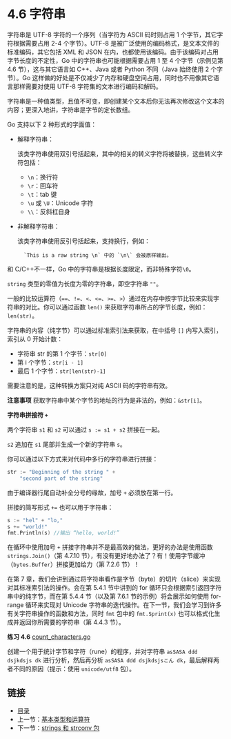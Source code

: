# 4.6 字符串

字符串是 UTF-8 字符的一个序列（当字符为 ASCII 码时则占用 1 个字节，其它字符根据需要占用 2-4 个字节）。UTF-8 是被广泛使用的编码格式，是文本文件的标准编码，其它包括 XML 和 JSON 在内，也都使用该编码。由于该编码对占用字节长度的不定性，Go 中的字符串也可能根据需要占用 1 至 4 个字节（示例见第 4.6 节），这与其它语言如 C++、Java 或者 Python 不同（Java 始终使用 2 个字节）。Go 这样做的好处是不仅减少了内存和硬盘空间占用，同时也不用像其它语言那样需要对使用 UTF-8 字符集的文本进行编码和解码。

字符串是一种值类型，且值不可变，即创建某个文本后你无法再次修改这个文本的内容；更深入地讲，字符串是字节的定长数组。

Go 支持以下 2 种形式的字面值：

- 解释字符串：

	该类字符串使用双引号括起来，其中的相关的转义字符将被替换，这些转义字符包括：

	- `\n`：换行符
	- `\r`：回车符
	- `\t`：tab 键
	- `\u` 或 `\U`：Unicode 字符
	- `\\`：反斜杠自身

- 非解释字符串：

	该类字符串使用反引号括起来，支持换行，例如：

		`This is a raw string \n` 中的 `\n\` 会被原样输出。

和 C/C++不一样，Go 中的字符串是根据长度限定，而非特殊字符`\0`。

`string` 类型的零值为长度为零的字符串，即空字符串 `""`。

一般的比较运算符（`==`、`!=`、`<`、`<=`、`>=`、`>`）通过在内存中按字节比较来实现字符串的对比。你可以通过函数 `len()` 来获取字符串所占的字节长度，例如：`len(str)`。

字符串的内容（纯字节）可以通过标准索引法来获取，在中括号 `[]` 内写入索引，索引从 0 开始计数：

- 字符串 str 的第 1 个字节：`str[0]`
- 第 i 个字节：`str[i - 1]`
- 最后 1 个字节：`str[len(str)-1]`

需要注意的是，这种转换方案只对纯 ASCII 码的字符串有效。

**注意事项** 获取字符串中某个字节的地址的行为是非法的，例如：`&str[i]`。

**字符串拼接符 `+`**

两个字符串 `s1` 和 `s2` 可以通过 `s := s1 + s2` 拼接在一起。

`s2` 追加在 `s1` 尾部并生成一个新的字符串 `s`。

你可以通过以下方式来对代码中多行的字符串进行拼接：

```go
str := "Beginning of the string " +
	"second part of the string"
```

由于编译器行尾自动补全分号的缘故，加号 `+` 必须放在第一行。

拼接的简写形式 `+=` 也可以用于字符串：

```go
s := "hel" + "lo,"
s += "world!"
fmt.Println(s) //输出 “hello, world!”
```

在循环中使用加号 `+` 拼接字符串并不是最高效的做法，更好的办法是使用函数 `strings.Join()`（第 4.7.10 节），有没有更好地办法了？有！使用字节缓冲（`bytes.Buffer`）拼接更加给力（第 7.2.6 节）！

在第 7 章，我们会讲到通过将字符串看作是字节（byte）的切片（slice）来实现对其标准索引法的操作。会在第 5.4.1 节中讲到的 for 循环只会根据索引返回字符串中的纯字节，而在第 5.4.4 节（以及第 7.6.1 节的示例）将会展示如何使用 for-range 循环来实现对 Unicode 字符串的迭代操作。在下一节，我们会学习到许多有关字符串操作的函数和方法，同时 `fmt` 包中的 `fmt.Sprint(x)` 也可以格式化生成并返回你所需要的字符串（第 4.4.3 节）。

**练习 4.6** [count_characters.go](exercises/chapter_4/count_characters.go)

创建一个用于统计字节和字符（rune）的程序，并对字符串 `asSASA ddd dsjkdsjs dk` 进行分析，然后再分析 `asSASA ddd dsjkdsjsこん dk`，最后解释两者不同的原因（提示：使用 `unicode/utf8` 包）。

## 链接

- [目录](directory.md)
- 上一节：[基本类型和运算符](04.5.md)
- 下一节：[strings 和 strconv 包](04.7.md)
